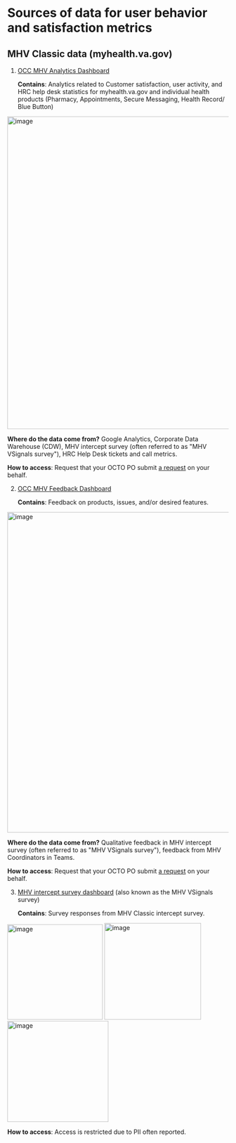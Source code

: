 # Sources of data for user behavior and satisfaction metrics

## MHV Classic data (myhealth.va.gov)

1. [OCC MHV Analytics Dashboard](https://app.powerbigov.us/groups/me/reports/91480c96-b574-43b8-a835-003694a1ccff/ReportSectione152c5abcaa920984e6b?ctid=e95f1b23-abaf-45ee-821d-b7ab251ab3bf&openReportSource=ReportInvitation)

   **Contains**: Analytics related to Customer satisfaction, user activity, and HRC help desk statistics for myhealth.va.gov and individual health products (Pharmacy, Appointments, Secure Messaging, Health Record/ Blue Button)

<img width="712" alt="image" src="https://github.com/department-of-veterans-affairs/va.gov-team/assets/100814257/ae4af96a-4d34-4bb9-8ae5-aee4dc9220d9">

  **Where do the data come from?** Google Analytics, Corporate Data Warehouse (CDW), MHV intercept survey (often referred to as "MHV VSignals survey"), HRC Help Desk tickets and call metrics.

   **How to access**: Request that your OCTO PO submit [a request](https://forms.office.com/Pages/ResponsePage.aspx?id=Ixtf6a-r7kWCHberJRqzvwIGQDsnjEBEh3nA76JL6ypUMkRZOUxGRE5KNVgzQzZBT1dBUDM1NEk0OS4u) on your behalf.

2. [OCC MHV Feedback Dashboard](https://app.powerbigov.us/groups/me/reports/694e3e89-a762-4a6a-b6f5-1b9a6de8eda5/ReportSection76970f2f120550ec6c31?ctid=e95f1b23-abaf-45ee-821d-b7ab251ab3bf&openReportSource=ReportInvitation)

   **Contains**: Feedback on products, issues, and/or desired features.
   
<img width="730" alt="image" src="https://github.com/department-of-veterans-affairs/va.gov-team/assets/100814257/051ecb8c-6f20-4bfd-bbe1-a755ea332136">

   **Where do the data come from?** Qualitative feedback in  MHV intercept survey (often referred to as "MHV VSignals survey"), feedback from MHV Coordinators in Teams.

   **How to access**: Request that your OCTO PO submit [a request](https://vaww.vhadataportal.med.va.gov/Data-Sources/MyHealtheVet-Administrative-Data#OperationsNonResearchAccess) on your behalf.

3. [MHV intercept survey dashboard](https://va.voice.va.gov/sso/va/views/program?roleId=11349&f.timeperiod=55453&f.reporting-date=k_vavoice_response_date_timezone_datetime&v.id=%22e7a250ec-9a41-4229-a004-fe4df0a4c6bd%22) (also known as the MHV VSignals survey)

   **Contains**: Survey responses from MHV Classic intercept survey.

<img width="217" alt="image" src="https://github.com/department-of-veterans-affairs/va.gov-team/assets/100814257/e5761165-5faa-4c5e-96db-08172e28f06d">
<img width="220" alt="image" src="https://github.com/department-of-veterans-affairs/va.gov-team/assets/100814257/3f912713-7d74-45db-b8ac-10e3bda26f02">
<img width="230" alt="image" src="https://github.com/department-of-veterans-affairs/va.gov-team/assets/100814257/a6bb71ca-071d-43c6-8bcc-8302244a888c">

   **How to access**: Access is restricted due to PII often reported. 


